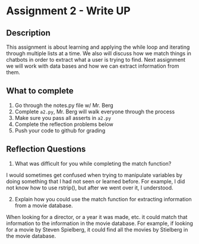 # Assignment 2 - Write UP

## Description
This assignment is about learning and applying the while loop and iterating through multiple lists at a time.  We also will discuss how we match things in chatbots in order to extract what a user is trying to find.  Next assignment we will work with data bases and how we can extract information from them.

## What to complete
1. Go through the notes.py file w/ Mr. Berg
2. Complete `a2.py`, Mr. Berg will walk everyone through the process
3. Make sure you pass all asserts in `a2.py`
4. Complete the reflection problems below
5. Push your code to github for grading

## Reflection Questions
1. What was difficult for you while completing the match function?

I would sometimes get confused when trying to manipulate variables by doing something that I had not seen or learned before. For example, I did not know how to use rstrip(), but after we went over it, I understood.


2. Explain how you could use the match function for extracting information from a movie database.

When looking for a director, or a year it was made, etc. it could match that information to the information in the movie database. For example, if looking for a movie by Steven Spielberg, it could find all the movies by Stielberg in the movie database. 

